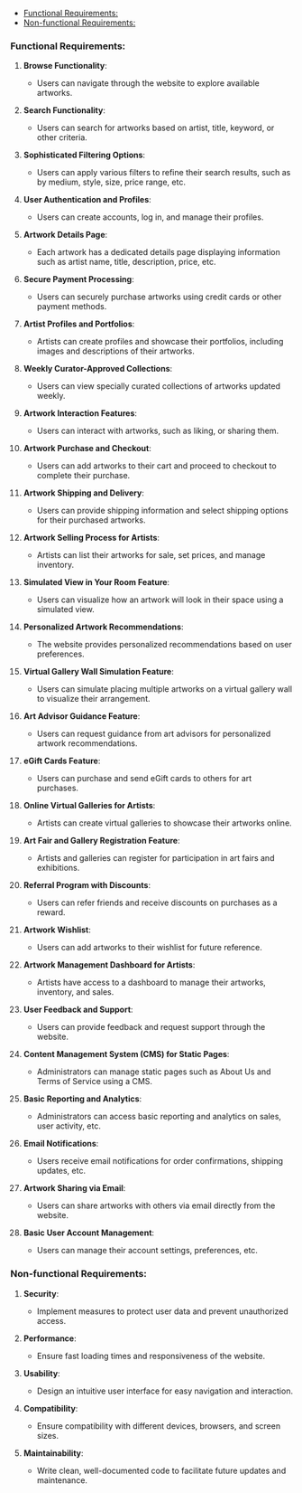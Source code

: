 <!--toc:start-->
- [Functional Requirements:](#functional-requirements)
- [Non-functional Requirements:](#non-functional-requirements)
<!--toc:end-->

### Functional Requirements:

1. **Browse Functionality**:
   - Users can navigate through the website to explore available artworks.

2. **Search Functionality**:
   - Users can search for artworks based on artist, title, keyword, or other criteria.

3. **Sophisticated Filtering Options**:
   - Users can apply various filters to refine their search results, such as by medium, style, size, price range, etc.

4. **User Authentication and Profiles**:
   - Users can create accounts, log in, and manage their profiles.

5. **Artwork Details Page**:
   - Each artwork has a dedicated details page displaying information such as artist name, title, description, price, etc.

6. **Secure Payment Processing**:
   - Users can securely purchase artworks using credit cards or other payment methods.

7. **Artist Profiles and Portfolios**:
   - Artists can create profiles and showcase their portfolios, including images and descriptions of their artworks.

8. **Weekly Curator-Approved Collections**:
   - Users can view specially curated collections of artworks updated weekly.

9. **Artwork Interaction Features**:
   - Users can interact with artworks, such as liking, or sharing them.

10. **Artwork Purchase and Checkout**:
    - Users can add artworks to their cart and proceed to checkout to complete their purchase.

11. **Artwork Shipping and Delivery**:
    - Users can provide shipping information and select shipping options for their purchased artworks.

12. **Artwork Selling Process for Artists**:
    - Artists can list their artworks for sale, set prices, and manage inventory.

13. **Simulated View in Your Room Feature**:
    - Users can visualize how an artwork will look in their space using a simulated view.

14. **Personalized Artwork Recommendations**:
    - The website provides personalized recommendations based on user preferences.

15. **Virtual Gallery Wall Simulation Feature**:
    - Users can simulate placing multiple artworks on a virtual gallery wall to visualize their arrangement.

16. **Art Advisor Guidance Feature**:
    - Users can request guidance from art advisors for personalized artwork recommendations.

17. **eGift Cards Feature**:
    - Users can purchase and send eGift cards to others for art purchases.

18. **Online Virtual Galleries for Artists**:
    - Artists can create virtual galleries to showcase their artworks online.

19. **Art Fair and Gallery Registration Feature**:
    - Artists and galleries can register for participation in art fairs and exhibitions.

20. **Referral Program with Discounts**:
    - Users can refer friends and receive discounts on purchases as a reward.

21. **Artwork Wishlist**:
    - Users can add artworks to their wishlist for future reference.

22. **Artwork Management Dashboard for Artists**:
    - Artists have access to a dashboard to manage their artworks, inventory, and sales.

23. **User Feedback and Support**:
    - Users can provide feedback and request support through the website.

24. **Content Management System (CMS) for Static Pages**:
    - Administrators can manage static pages such as About Us and Terms of Service using a CMS.

25. **Basic Reporting and Analytics**:
    - Administrators can access basic reporting and analytics on sales, user activity, etc.

26. **Email Notifications**:
    - Users receive email notifications for order confirmations, shipping updates, etc.

27. **Artwork Sharing via Email**:
    - Users can share artworks with others via email directly from the website.

28. **Basic User Account Management**:
    - Users can manage their account settings, preferences, etc.

### Non-functional Requirements:

1. **Security**:
   - Implement measures to protect user data and prevent unauthorized access.

2. **Performance**:
   - Ensure fast loading times and responsiveness of the website.

3. **Usability**:
   - Design an intuitive user interface for easy navigation and interaction.

4. **Compatibility**:
   - Ensure compatibility with different devices, browsers, and screen sizes.

5. **Maintainability**:
   - Write clean, well-documented code to facilitate future updates and maintenance.

